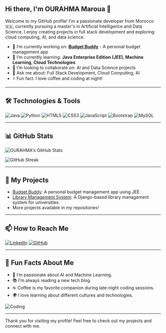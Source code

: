 ## Hi there, I'm OURAHMA Maroua 👋
Welcome to my GitHub profile! I'm a passionate developer from Morocco 🇲🇦, currently pursuing a master's in Artificial Intelligence and Data Science. I enjoy creating projects in full stack development and exploring cloud computing, AI, and data science.

- 🔭 I’m currently working on: **[Budget Buddy](https://github.com/ourahma/budget-buddy)** - A personal budget management app
- 🌱 I’m currently learning: **Java Enterprise Edition (JEE), Machine Learning, Cloud Technologies**
- 👯 I’m looking to collaborate on: AI and Data Science projects
- 💬 Ask me about: Full Stack Development, Cloud Computing, AI
- ⚡ Fun fact: I love coffee and coding at night!

---

## 🛠️ Technologies & Tools
![Java](https://img.shields.io/badge/Java-ED8B00?style=for-the-badge&logo=java&logoColor=white)
![Python](https://img.shields.io/badge/Python-3776AB?style=for-the-badge&logo=python&logoColor=white)
![HTML5](https://img.shields.io/badge/HTML5-E34F26?style=for-the-badge&logo=html5&logoColor=white)
![CSS3](https://img.shields.io/badge/CSS3-1572B6?style=for-the-badge&logo=css3&logoColor=white)
![JavaScript](https://img.shields.io/badge/JavaScript-F7DF1E?style=for-the-badge&logo=javascript&logoColor=black)
![Bootstrap](https://img.shields.io/badge/Bootstrap-563D7C?style=for-the-badge&logo=bootstrap&logoColor=white)
![MySQL](https://img.shields.io/badge/MySQL-00000F?style=for-the-badge&logo=mysql&logoColor=white)

---

## 📊 GitHub Stats
![OURAHMA's GitHub Stats](https://github-readme-stats.vercel.app/api?username=ourahma&show_icons=true&theme=radical)

![GitHub Streak](https://streak-stats.demolab.com/?user=ourahma&theme=radical)

---

## 🚀 My Projects
- [Budget Buddy](https://github.com/ourahma/budget-buddy): A personal budget management app using JEE.
- [Library Management System](https://github.com/ourahma/library-management-system): A Django-based library management system for universities.
- More projects available in my repositories!

---

## 📫 How to Reach Me
[![LinkedIn](https://img.shields.io/badge/LinkedIn-0A66C2?style=for-the-badge&logo=linkedin&logoColor=white)](https://www.linkedin.com/in/ourahma/)
[![GitHub](https://img.shields.io/badge/GitHub-100000?style=for-the-badge&logo=github&logoColor=white)](https://github.com/ourahma)

---

## 🎨 Fun Facts About Me
- 🧠 I’m passionate about AI and Machine Learning.
- 📚 I’m always reading a new tech blog.
- ☕️ Coffee is my favorite companion during late-night coding sessions.
- 🌍 I love learning about different cultures and technologies.

![Coding](https://media.giphy.com/media/3o7TKtnuHOHHUjR38Y/giphy.gif)

---

Thank you for visiting my profile! Feel free to check out my projects and connect with me.
